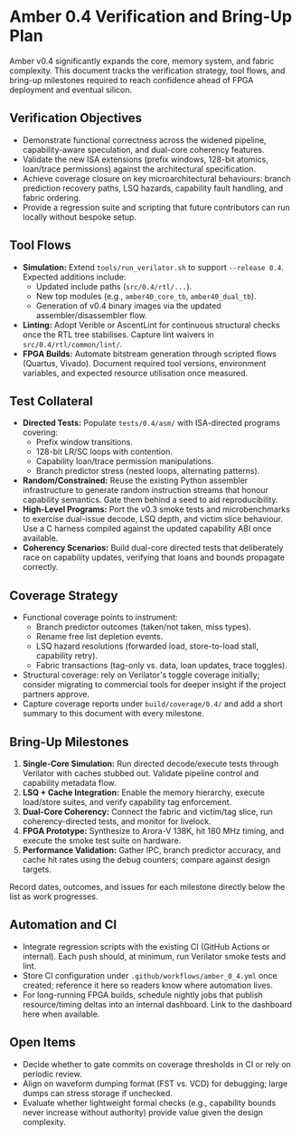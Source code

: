 # Amber 0.4 Verification and Bring-Up Plan

Amber v0.4 significantly expands the core, memory system, and fabric complexity. This document tracks the verification strategy, tool flows, and bring-up milestones required to reach confidence ahead of FPGA deployment and eventual silicon.

## Verification Objectives

- Demonstrate functional correctness across the widened pipeline, capability-aware speculation, and dual-core coherency features.
- Validate the new ISA extensions (prefix windows, 128-bit atomics, loan/trace permissions) against the architectural specification.
- Achieve coverage closure on key microarchitectural behaviours: branch prediction recovery paths, LSQ hazards, capability fault handling, and fabric ordering.
- Provide a regression suite and scripting that future contributors can run locally without bespoke setup.

## Tool Flows

- **Simulation:** Extend `tools/run_verilator.sh` to support `--release 0.4`. Expected additions include:
  - Updated include paths (`src/0.4/rtl/...`).
  - New top modules (e.g., `amber40_core_tb`, `amber40_dual_tb`).
  - Generation of v0.4 binary images via the updated assembler/disassembler flow.
- **Linting:** Adopt Verible or AscentLint for continuous structural checks once the RTL tree stabilises. Capture lint waivers in `src/0.4/rtl/common/lint/`.
- **FPGA Builds:** Automate bitstream generation through scripted flows (Quartus, Vivado). Document required tool versions, environment variables, and expected resource utilisation once measured.

## Test Collateral

- **Directed Tests:** Populate `tests/0.4/asm/` with ISA-directed programs covering:
  - Prefix window transitions.
  - 128-bit LR/SC loops with contention.
  - Capability loan/trace permission manipulations.
  - Branch predictor stress (nested loops, alternating patterns).
- **Random/Constrained:** Reuse the existing Python assembler infrastructure to generate random instruction streams that honour capability semantics. Gate them behind a seed to aid reproducibility.
- **High-Level Programs:** Port the v0.3 smoke tests and microbenchmarks to exercise dual-issue decode, LSQ depth, and victim slice behaviour. Use a C harness compiled against the updated capability ABI once available.
- **Coherency Scenarios:** Build dual-core directed tests that deliberately race on capability updates, verifying that loans and bounds propagate correctly.

## Coverage Strategy

- Functional coverage points to instrument:
  - Branch predictor outcomes (taken/not taken, miss types).
  - Rename free list depletion events.
  - LSQ hazard resolutions (forwarded load, store-to-load stall, capability retry).
  - Fabric transactions (tag-only vs. data, loan updates, trace toggles).
- Structural coverage: rely on Verilator's toggle coverage initially; consider migrating to commercial tools for deeper insight if the project partners approve.
- Capture coverage reports under `build/coverage/0.4/` and add a short summary to this document with every milestone.

## Bring-Up Milestones

1. **Single-Core Simulation:** Run directed decode/execute tests through Verilator with caches stubbed out. Validate pipeline control and capability metadata flow.
2. **LSQ + Cache Integration:** Enable the memory hierarchy, execute load/store suites, and verify capability tag enforcement.
3. **Dual-Core Coherency:** Connect the fabric and victim/tag slice, run coherency-directed tests, and monitor for livelock.
4. **FPGA Prototype:** Synthesize to Arora-V 138K, hit 180 MHz timing, and execute the smoke test suite on hardware.
5. **Performance Validation:** Gather IPC, branch predictor accuracy, and cache hit rates using the debug counters; compare against design targets.

Record dates, outcomes, and issues for each milestone directly below the list as work progresses.

## Automation and CI

- Integrate regression scripts with the existing CI (GitHub Actions or internal). Each push should, at minimum, run Verilator smoke tests and lint.
- Store CI configuration under `.github/workflows/amber_0_4.yml` once created; reference it here so readers know where automation lives.
- For long-running FPGA builds, schedule nightly jobs that publish resource/timing deltas into an internal dashboard. Link to the dashboard here when available.

## Open Items

- Decide whether to gate commits on coverage thresholds in CI or rely on periodic review.
- Align on waveform dumping format (FST vs. VCD) for debugging; large dumps can stress storage if unchecked.
- Evaluate whether lightweight formal checks (e.g., capability bounds never increase without authority) provide value given the design complexity.
